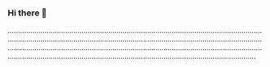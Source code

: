 ### Hi there 👋

.............................................................................................................................................................................................................................................................................................................................................................................................................................................................................................................